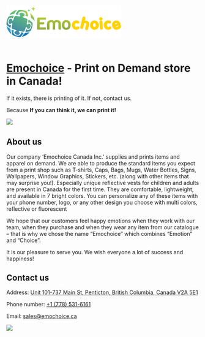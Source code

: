 <img src="https://raw.githubusercontent.com/tobycm/emochoice/main/public/images/full_logo.svg"  width="300px" style="margin-bottom: 20px" />

# [Emochoice](https://emochoice.ca) - Print on Demand store in Canada!

If it exists, there is printing of it. If not, contact us.

Because **If you can think it, we can print it!**

<img src="https://pocketbase.emochoice.ca/api/files/sg2k8zp13z5s5id/fyed19zwcnk6fqw/slide_3_bNpdEjeqb2.jpg" />

## About us

Our company ‘Emochoice Canada Inc.’ supplies and prints items and apparel on demand. We are able to produce the standard items you expect from a print shop such as T-shirts, Caps, Bags, Mugs, Water Bottles, Signs, Wallpapers, Window Graphics, Stickers, etc. (along with other items that may surprise you!). Especially unique reflective vests for children and adults are present in Canada for the first time. They are comfortable, lightweight, and available in 7 bright colors. You can personalize any of these items with your phone number, logo, or any other design you choose with multi colors, reflective or fluorescent

We hope that our customers feel happy emotions when they work with our team, when they purchase and when they wear any item from our catalogue – that is why we chose the name “Emochoice” which combines “Emotion” and “Choice”.

It is our pleasure to serve you. We wish everyone a lot of success and happiness!

## Contact us

Address: [Unit 101-737 Main St, Penticton, British Columbia, Canada V2A 5E1](https://maps.app.goo.gl/XMkwggAQtaGKr6Jp9)

Phone number: [+1 (778) 531-6161](tel:1-778-531-6161)

Email: sales@emochoice.ca

<img src="https://pocketbase.emochoice.ca/api/files/sg2k8zp13z5s5id/fyed19zwcnk6fqw/slide_2_yvymmlPhvT.jpg" />
